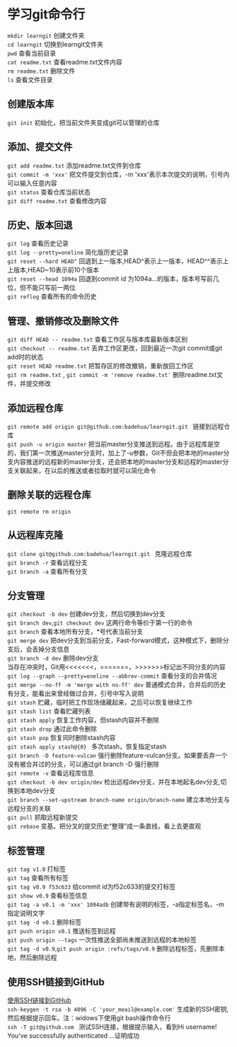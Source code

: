 # 学习git命令行
`mkdir learngit`    创建文件夹<br>
`cd learngit`    切换到learngit文件夹<br>
`pwd`    查看当前目录<br>
`cat readme.txt`    查看readme.txt文件内容<br>
`rm readme.txt`    删除文件<br>
`ls` 查看文件目录<br>
## 创建版本库
`git init`    初始化，把当前文件夹变成git可以管理的仓库<br>
## 添加、提交文件
`git add readme.txt`    添加readme.txt文件到仓库<br>
`git commit -m 'xxx'`    把文件提交到仓库，-m 'xxx'表示本次提交的说明，引号内可以输入任意内容<br>
`git status`    查看仓库当前状态<br>
`git diff readme.txt`    查看修改内容<br>
## 历史、版本回退
`git log`    查看历史记录<br>
`git log --pretty=oneline`    简化版历史记录<br>
`git reset --hard HEAD^`    回退到上一版本,HEAD^表示上一版本，HEAD^^表示上上版本,HEAD~10表示前10个版本<br>
`git reset --head 1094a`    回退到commit id 为1094a...的版本，版本号写前几位，但不能只写前一两位<br>
`git reflog`   查看所有的命令历史<br>
## 管理、撤销修改及删除文件
`git diff HEAD -- readme.txt`   查看工作区与版本库最新版本区别<br>
`git checkout -- readme.txt`    丢弃工作区更改，回到最近一次git commit或git add时的状态<br>
`git reset HEAD readme.txt`    把暂存区的修改撤销，重新放回工作区<br>
`git rm readme.txt`  ,  `git commit -m 'remove readme.txt'`   删除readme.txt文件，并提交修改<br>
## 添加远程仓库
`git remote add origin git@github.com:badehua/learngit.git `    链接到远程仓库<br>
`git push -u origin master`    把当前master分支推送到远程。由于远程库是空的，我们第一次推送master分支时，加上了-u参数，Git不但会把本地的master分支内容推送的远程新的master分支，还会把本地的master分支和远程的master分支关联起来，在以后的推送或者拉取时就可以简化命令<br>
## 删除关联的远程仓库
`git remote rm origin`
## 从远程库克隆
`git clone git@github.com:badehua/learngit.git ` 克隆远程仓库<br>
`git branch -r` 查看远程分支<br>
`git branch -a` 查看所有分支<br>
## 分支管理
`git checkout -b dev` 创建dev分支，然后切换到dev分支<br>
`git branch dev`,`git checkout dev` 这两行命令等价于第一行的命令<br>
`git branch` 查看本地所有分支，*号代表当前分支<br>
`git merge dev` 把dev分支到当前分支，Fast-forward模式，这种模式下，删除分支后，会丢掉分支信息<br>
`git branch -d dev` 删除dev分支<br>
当存在冲突时，Git用<<<<<<<，=======，>>>>>>>标记出不同分支的内容
`git log --graph --pretty=oneline --abbrev-commit` 查看分支的合并情况<br>
`git merge --no-ff -m 'merge with no-ff' dev` 普通模式合并，合并后的历史有分支，能看出来曾经做过合并，引号中写入说明<br>
`git stash` 贮藏，临时把工作现场储藏起来，之后可以恢复继续工作<br>
`git stash list` 查看贮藏列表<br>
`git stash apply` 恢复工作内容，但stash内容并不删除<br>
`git stash drop` 通过此命令删除<br>
`git stash pop` 恢复同时删除stash内容<br>
`git stash apply stash@{0} ` 多次stash，恢复指定stash<br>
`git branch -D feature-vulcan` 强行删除feature-vulcan分支。如果要丢弃一个没有被合并过的分支，可以通过git branch -D <name>强行删除<br>
`git remote -v` 查看远程库信息<br>
`git checkout -b dev origin/dev` 检出远程dev分支，并在本地起名dev分支,切换到本地dev分支<br>
`git branch --set-upstream branch-name origin/branch-name` 建立本地分支与远程分支的关联<br>
`git pull` 抓取远程新提交<br>
`git rebase` 变基。把分叉的提交历史“整理”成一条直线，看上去更直观<br>
## 标签管理
`git tag v1.0` 打标签<br>
`git tag` 查看所有标签<br>
`git tag v0.9 f53c633` 给commit id为f52c633的提交打标签<br>
`git show v0.9` 查看标签信息<br>
`git tag -a v0.1 -m 'xxx' 1094adb` 创建带有说明的标签，-a指定标签名，-m指定说明文字<br>
`git tag -d v0.1` 删除标签<br>
`git push origin v0.1` 推送标签到远程<br>
`git push origin --tags` 一次性推送全部尚未推送到远程的本地标签<br>
`git tag -d v0.9`,`git push origin :refs/tags/v0.9` 删除远程标签，先删除本地，然后删除远程<br>
## 使用SSH链接到GitHub
[使用SSH链接到GitHub](https://help.github.com/en/articles/connecting-to-github-with-ssh)<br>
`ssh-keygen -t rsa -b 4096 -C 'your_meail@example.com'` 生成新的SSH密钥,然后根据提示回车。注：widows下使用git bash操作命令行<br>
`ssh -T git@github.com ` 测试SSH连接，根据提示输入，看到Hi username! You've successfully authenticated ...证明成功<br>